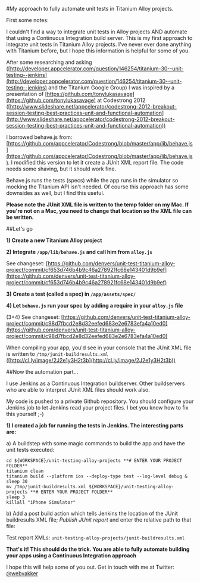 #My approach to fully automate unit tests in Titanium Alloy projects.

First some notes:

I couldn't find a way to integrate unit tests in Alloy projects AND automate that using a Continuous Integration build server. This is my first approach to integrate unit tests in Titanium Alloy projects. I've never ever done anything with Titanium before, but I hope this information is helpful for some of you.

After some researching and asking ([http://developer.appcelerator.com/question/146254/titanium-30--unit-testing--jenkins](http://developer.appcelerator.com/question/146254/titanium-30--unit-testing--jenkins) and the Titanium Google Group) I was inspired by a presentation of [https://github.com/tonylukasavage](https://github.com/tonylukasavage) at Codestrong 2012 ([http://www.slideshare.net/appcelerator/codestrong-2012-breakout-session-testing-best-practices-unit-and-functional-automation](http://www.slideshare.net/appcelerator/codestrong-2012-breakout-session-testing-best-practices-unit-and-functional-automation))

I borrowed behave.js from: [https://github.com/appcelerator/Codestrong/blob/master/app/lib/behave.js](https://github.com/appcelerator/Codestrong/blob/master/app/lib/behave.js). I modified this version to let it create a JUnit XML report file. The code needs some shaving, but it should work fine.

Behave.js runs the tests (specs) while the app runs in the simulator so mocking the Titanium API isn't needed. Of course this approach has some downsides as well, but I find this useful.

**Please note the JUnit XML file is written to the temp folder on my Mac. If you're not on a Mac, you need to change that location so the XML file can be written.** 

##Let's go

**1) Create a new Titanium Alloy project**

**2) Integrate `/app/lib/behave.js` and call him from `alloy.js`**

See changeset: [https://github.com/denvers/unit-test-titanium-alloy-project/commit/cf653d746b4b9c46a278921fc68e143401d9b9ef](https://github.com/denvers/unit-test-titanium-alloy-project/commit/cf653d746b4b9c46a278921fc68e143401d9b9ef)

**3) Create a test (called a spec) in `/app/assets/spec/`**

**4) Let `behave.js` run your spec by adding a require in your `alloy.js` file**

(3+4) See changeset: [https://github.com/denvers/unit-test-titanium-alloy-project/commit/c98d7fbcd2e8d32eefed683e2e6783efa4a10ed0](https://github.com/denvers/unit-test-titanium-alloy-project/commit/c98d7fbcd2e8d32eefed683e2e6783efa4a10ed0)

When compiling your app, you'd see in your console that the JUnit XML file is written to `/tmp/junit-buildresults.xml` ([http://cl.ly/image/2J2e1y3H2t3b](http://cl.ly/image/2J2e1y3H2t3b))

##Now the automation part…

I use Jenkins as a Continuous Integration buildserver. Other buildservers who are able to interpret JUnit XML files should work also.

My code is pushed to a private Github repository. You should configure your Jenkins job to let Jenkins read your project files. I bet you know how to fix this yourself ;-)

**1) I created a job for running the tests in Jenkins. The interesting parts are:**

a) A buildstep with some magic commands to build the app and have the unit tests executed:

```
cd ${WORKSPACE}/unit-testing-alloy-projects **# ENTER YOUR PROJECT FOLDER**
titanium clean
titanium build --platform ios --deploy-type test --log-level debug &
sleep 30
mv /tmp/junit-buildresults.xml ${WORKSPACE}/unit-testing-alloy-projects **# ENTER YOUR PROJECT FOLDER**
sleep 3
killall "iPhone Simulator"
```

b) Add a post build action which tells Jenkins the location of the JUnit buildresults XML file; *Publish JUnit report* and enter the relative path to that file:

Test report XMLs: `unit-testing-alloy-projects/junit-buildresults.xml`

**That's it! This should do the trick. You are able to fully automate building your apps using a Continuous Integration approach**

I hope this will help some of you out. Get in touch with me at Twitter: [@webvakker](http://www.twitter.com/webvakker)
